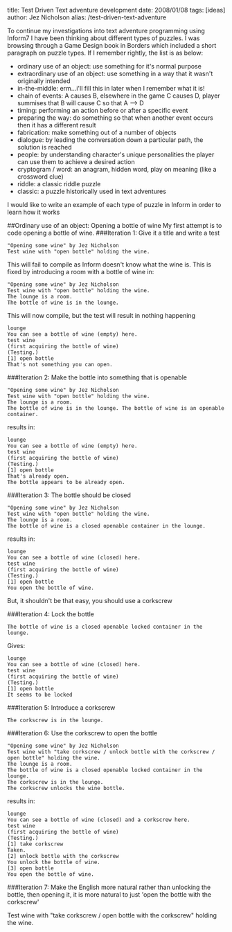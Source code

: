 title: Test Driven Text adventure development
date: 2008/01/08
tags: [ideas]
author: Jez Nicholson
alias: /test-driven-text-adventure

To continue my investigations into text adventure programming using Inform7 I have been thinking about different types of puzzles. I was browsing through a Game Design book in Borders which included a short paragraph on puzzle types. If I remember rightly, the list is as below:

* ordinary use of an object: use something for it's normal purpose
* extraordinary use of an object: use something in a way that it wasn't originally intended
* in-the-middle: erm...i'll fill this in later when I remember what it is!
* chain of events: A causes B, elsewhere in the game C causes D, player summises that B will cause C so that A --> D
* timing: performing an action before or after a specific event
* preparing the way: do something so that when another event occurs then it has a different result
* fabrication: make something out of a number of objects
* dialogue: by leading the conversation down a particular path, the solution is reached
* people: by understanding character's unique personalities the player can use them to achieve a desired action
* cryptogram / word: an anagram, hidden word, play on meaning (like a crossword clue)
* riddle: a classic riddle puzzle
* classic: a puzzle historically used in text adventures

I would like to write an example of each type of puzzle in Inform in order to learn how it works

##Ordinary use of an object: Opening a bottle of wine
My first attempt is to code opening a bottle of wine.
###Iteration 1: Give it a title and write a test

    "Opening some wine" by Jez Nicholson
    Test wine with "open bottle" holding the wine.

This will fail to compile as Inform doesn't know what the wine is. This is fixed by introducing a room with a bottle of wine in:

    "Opening some wine" by Jez Nicholson
    Test wine with "open bottle" holding the wine.
    The lounge is a room.
    The bottle of wine is in the lounge.

This will now compile, but the test will result in nothing happening

    lounge
    You can see a bottle of wine (empty) here.
    test wine
    (first acquiring the bottle of wine)
    (Testing.)
    [1] open bottle
    That's not something you can open.

###Iteration 2: Make the bottle into something that is openable

    "Opening some wine" by Jez Nicholson
    Test wine with "open bottle" holding the wine.
    The lounge is a room.
    The bottle of wine is in the lounge. The bottle of wine is an openable container.

results in:

    lounge
    You can see a bottle of wine (empty) here.
    test wine
    (first acquiring the bottle of wine)
    (Testing.)
    [1] open bottle
    That's already open.
    The bottle appears to be already open.

###Iteration 3: The bottle should be closed

    "Opening some wine" by Jez Nicholson
    Test wine with "open bottle" holding the wine.
    The lounge is a room.
    The bottle of wine is a closed openable container in the lounge.

results in:

    lounge
    You can see a bottle of wine (closed) here.
    test wine
    (first acquiring the bottle of wine)
    (Testing.)
    [1] open bottle
    You open the bottle of wine.

But, it shouldn't be that easy, you should use a corkscrew

###Iteration 4: Lock the bottle

    The bottle of wine is a closed openable locked container in the lounge.

Gives:

    lounge
    You can see a bottle of wine (closed) here.
    test wine
    (first acquiring the bottle of wine)
    (Testing.)
    [1] open bottle
    It seems to be locked

###Iteration 5: Introduce a corkscrew

    The corkscrew is in the lounge.

###Iteration 6: Use the corkscrew to open the bottle

    "Opening some wine" by Jez Nicholson
    Test wine with "take corkscrew / unlock bottle with the corkscrew / open bottle" holding the wine.
    The lounge is a room.
    The bottle of wine is a closed openable locked container in the lounge.
    The corkscrew is in the lounge.
    The corkscrew unlocks the wine bottle.

results in:

    lounge
    You can see a bottle of wine (closed) and a corkscrew here.
    test wine
    (first acquiring the bottle of wine)
    (Testing.)
    [1] take corkscrew
    Taken.
    [2] unlock bottle with the corkscrew
    You unlock the bottle of wine.
    [3] open bottle
    You open the bottle of wine.

###Iteration 7: Make the English more natural
rather than unlocking the bottle, then opening it, it is more natural to just 'open the bottle with the corkscrew'

Test wine with "take corkscrew / open bottle with the corkscrew" holding the wine.